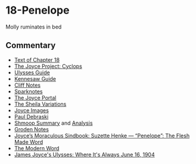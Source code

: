 # 18-Penelope

Molly ruminates in bed

## Commentary

- [Text of Chapter 18](http://www.online-literature.com/james_joyce/ulysses/18/)
- [The Joyce Project: Cyclops](http://m.joyceproject.com/chapters/penelope.html)
- [Ulysses Guide](http://www.ulyssesguide.com/18-penelope)
- [Kennesaw Guide](http://web.archive.org/web/20120515105005/http://ksumail.kennesaw.edu:80/~mglosup/ulysses/penelope.htm)
- [Cliff Notes](http://www.cliffsnotes.com/literature/u/ulysses/summary-and-analysis/chapter-18)
- [Sparknotes](http://www.sparknotes.com/lit/ulysses/section18/)
- [The Joyce Portal](http://web.archive.org/web/20130409060521/http://www.robotwisdom.com/jaj/ulysses/index.html#penelope)
- [The Sheila Variations](http://www.sheilaomalley.com/?p=7642)
- [Joyce Images](http://www.joyceimages.com/chapter/18/)
- [Paul Debraski](https://ijustreadaboutthat.com/2010/08/30/james-joyce%e2%80%93week-8-ulysses-1922-penelope/)
- [Shmoop Summary](https://www.shmoop.com/study-guides/literature/ulysses-joyce/summary/episode-18-penelope) and [Analysis](https://www.shmoop.com/study-guides/literature/ulysses-joyce/summary/penelope-analysis)
- [Groden Notes](http://www.michaelgroden.com/notes/open18.html)
- [Joyce’s Moraculous Sindbook: Suzette Henke — “Penelope”: The Flesh Made Word](https://kb.osu.edu/bitstream/handle/1811/24647/JOYCES_MORACULOUS_SINDBOOK.pdf?sequence=1&isAllowed=y)
- [The Modern Word](http://web.archive.org/web/20150423131232/http://www.themodernword.com/joyce/)
- [James Joyce's Ulysses: Where It's Always June 16, 1904](http://loki.stockton.edu/~kinsellt/projects/ulysses/storyReader$62.html)
